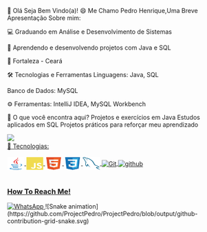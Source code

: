 👋 Olá Seja Bem Vindo(a)! 
😄 Me Chamo Pedro Henrique,Uma Breve Apresentação Sobre mim:

💻 Graduando em Análise e Desenvolvimento de Sistemas

🚀 Aprendendo e desenvolvendo projetos com Java e SQL

📍 Fortaleza - Ceará

🛠️ Tecnologias e Ferramentas
Linguagens: Java, SQL

Banco de Dados: MySQL

⚙️ Ferramentas: IntelliJ IDEA, MySQL Workbench

📂 O que você encontra aqui?
Projetos e exercícios em Java
Estudos aplicados em SQL
Projetos práticos para reforçar meu aprendizado
<div>
  <a href="https://github.com/ProjectPedro">
  <img height="180em" src="https://github-readme-stats.vercel.app/api/top-langs/?username=ProjectPedro&layout=compact&langs_count=6&theme=tokyonight"/>
</div>
🚀 Tecnologias:
<div style="display: inline_block"><br>
  <img align="center" alt="JAVA" height="30" width="40" src="https://raw.githubusercontent.com/devicons/devicon/master/icons/java/java-original.svg" >
  <img align="center" alt="Js" height="30" width="40" src="https://raw.githubusercontent.com/devicons/devicon/master/icons/javascript/javascript-plain.svg">
  <img align="center" alt="HTML" height="30" width="40" src="https://raw.githubusercontent.com/devicons/devicon/master/icons/html5/html5-original.svg">
  <img align="center" alt="CSS" height="30" width="40" src="https://raw.githubusercontent.com/devicons/devicon/master/icons/css3/css3-original.svg">
  <img align="center" alt="MySQL" height="30" width="40" src="https://raw.githubusercontent.com/devicons/devicon/master/icons/mysql/mysql-original.svg">
  <img align="center" alt="Git" height="30" width="40" src="https://cdn.jsdelivr.net/gh/devicons/devicon/icons/git/git-original.svg">
  <img align="center" alt="github" height="30" width="40" src="https://cdn.jsdelivr.net/gh/devicons/devicon/icons/github/github-original.svg">

</div>
 
 <br>
 
  ### How To Reach Me!
 
<div> 
  
   <a href="https://wa.me/55989190020" target="_blank">
    <img src="https://img.shields.io/badge/WhatsApp-25D366?style=for-the-badge&logo=whatsapp&logoColor=white" alt="WhatsApp">
  </a> 
  ![Snake animation](https://github.com/ProjectPedro/ProjectPedro/blob/output/github-contribution-grid-snake.svg)

</div>
